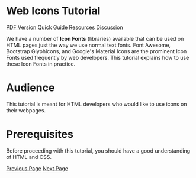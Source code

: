 # Web Icons Tutorial
[PDF Version](../web_icons/web_icons_pdf_version.md)
[Quick Guide](../web_icons/web_icons_quick_guide.md)
[Resources](../web_icons/web_icons_useful_resources.md)
[Discussion](../web_icons/web_icons_discussion.md)

We have a number of **Icon Fonts** (libraries) available that can be used on HTML pages just the way we use normal text fonts. Font Awesome, Bootstrap Glyphicons, and Google's Material Icons are the prominent Icon Fonts used frequently by web developers. This tutorial explains how to use these Icon Fonts in practice.

# Audience
This tutorial is meant for HTML developers who would like to use icons on their webpages.

# Prerequisites
Before proceeding with this tutorial, you should have a good understanding of HTML and CSS.


[Previous Page](../web_icons/index.md) [Next Page](../web_icons/web_icons_introduction.md) 

